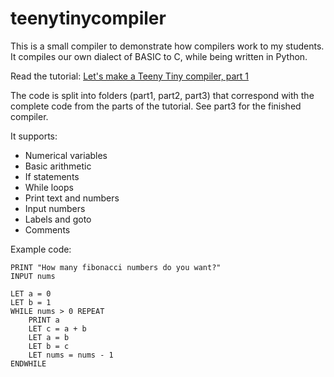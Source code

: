 # teenytinycompiler

This is a small compiler to demonstrate how compilers work to my students. It compiles our own dialect of BASIC to C, while being written in Python.

Read the tutorial: [Let's make a Teeny Tiny compiler, part 1](http://web.eecs.utk.edu/~azh/blog/teenytinycompiler1.html)

The code is split into folders (part1, part2, part3) that correspond with the complete code from the parts of the tutorial. See part3 for the finished compiler.

It supports:
  - Numerical variables
  - Basic arithmetic
  - If statements
  - While loops
  - Print text and numbers
  - Input numbers
  - Labels and goto
  - Comments

Example code:
```
PRINT "How many fibonacci numbers do you want?"
INPUT nums

LET a = 0
LET b = 1
WHILE nums > 0 REPEAT
    PRINT a
    LET c = a + b
    LET a = b
    LET b = c
    LET nums = nums - 1
ENDWHILE	
```
